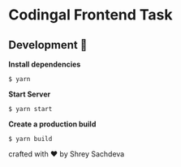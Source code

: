 # Codingal Frontend Task

## Development 🔧

**Install dependencies**

```
$ yarn
```

**Start Server**

```
$ yarn start
```

**Create a production build**

```
$ yarn build
```



crafted with ❤️ by Shrey Sachdeva
